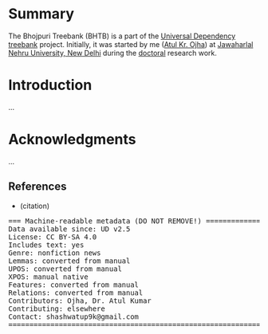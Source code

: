 # Summary

The Bhojpuri Treebank (BHTB) is a part of the [Universal Dependency treebank](http://universaldependencies.org/) project. Initially, it was started by me ([Atul Kr. Ojha](https://scholar.google.com/citations?user=nY_o0hMAAAAJ&hl=en)) at [Jawaharlal Nehru University, New Delhi](http://sanskrit.jnu.ac.in/index.jsp) during the [doctoral](http://sanskrit.jnu.ac.in/rstudents/phd.jsp) research work.

# Introduction

...

# Acknowledgments

...

## References

* (citation)

<pre>
=== Machine-readable metadata (DO NOT REMOVE!) ================================
Data available since: UD v2.5
License: CC BY-SA 4.0
Includes text: yes
Genre: nonfiction news
Lemmas: converted from manual
UPOS: converted from manual
XPOS: manual native
Features: converted from manual
Relations: converted from manual
Contributors: Ojha, Dr. Atul Kumar
Contributing: elsewhere
Contact: shashwatup9k@gmail.com
===============================================================================
</pre>
